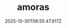---
title: "amoras"
description: ""
image: "/uploads/photos/1761814547910-amoras.webp"
display: "/uploads/photos/1761814547910-amoras-display.webp"
thumbnail: "/uploads/photos/1761814547910-amoras-thumb.webp"
width: 4000
height: 6000
featured: true
date: 2025-10-30T08:55:47.917Z
order: 9
---